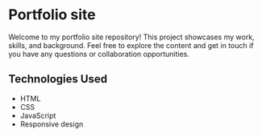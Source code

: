# Portfolio site
Welcome to my portfolio site repository! This project showcases my work, skills, and background. Feel free to explore the content and get in touch if you have any questions or collaboration opportunities.

## Technologies Used
- HTML
- CSS
- JavaScript 
- Responsive design 